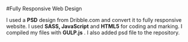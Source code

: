 #Fully Responsive Web Design

I used a **PSD** design from Dribble.com and convert it to fully responsive website. I used **SASS, JavaScript** and **HTML5** for coding and marking. I compiled my files with **GULP.js** . I also added psd file to the repository.